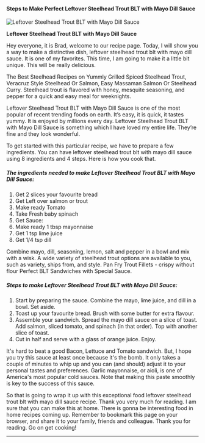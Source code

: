             

#### Steps to Make Perfect Leftover Steelhead Trout BLT with Mayo Dill Sauce

![Leftover Steelhead Trout BLT with Mayo Dill Sauce](https://img-global.cpcdn.com/recipes/5e4678a155e6db04/751x532cq70/leftover-steelhead-trout-blt-with-mayo-dill-sauce-recipe-main-photo.jpg)

**Leftover Steelhead Trout BLT with Mayo Dill Sauce**

Hey everyone, it is Brad, welcome to our recipe page. Today, I will show you a way to make a distinctive dish, leftover steelhead trout blt with mayo dill sauce. It is one of my favorites. This time, I am going to make it a little bit unique. This will be really delicious.

The Best Steelhead Recipes on Yummly Grilled Spiced Steelhead Trout, Veracruz Style Steelhead Or Salmon, Easy Massaman Salmon Or Steelhead Curry. Steelhead trout is flavored with honey, mesquite seasoning, and pepper for a quick and easy meal for weeknights.

Leftover Steelhead Trout BLT with Mayo Dill Sauce is one of the most popular of recent trending foods on earth. It’s easy, it is quick, it tastes yummy. It is enjoyed by millions every day. Leftover Steelhead Trout BLT with Mayo Dill Sauce is something which I have loved my entire life. They’re fine and they look wonderful.

To get started with this particular recipe, we have to prepare a few ingredients. You can have leftover steelhead trout blt with mayo dill sauce using 8 ingredients and 4 steps. Here is how you cook that.

##### The ingredients needed to make Leftover Steelhead Trout BLT with Mayo Dill Sauce:

1.  Get 2 slices your favourite bread
2.  Get Left over salmon or trout
3.  Make ready Tomato
4.  Take Fresh baby spinach
5.  Get Sauce:
6.  Make ready 1 tbsp mayonnaise
7.  Get 1 tsp lime juice
8.  Get 1/4 tsp dill

Combine mayo, dill, seasoning, lemon, salt and pepper in a bowl and mix with a wisk. A wide variety of steelhead trout options are available to you, such as variety, ships from, and style. Pan Fry Trout Fillets - crispy without flour Perfect BLT Sandwiches with Special Sauce.

##### Steps to make Leftover Steelhead Trout BLT with Mayo Dill Sauce:

1.  Start by preparing the sauce. Combine the mayo, lime juice, and dill in a bowl. Set aside.
2.  Toast up your favourite bread. Brush with some butter for extra flavour.
3.  Assemble your sandwich. Spread the mayo dill sauce on a slice of toast. Add salmon, sliced tomato, and spinach (in that order). Top with another slice of toast.
4.  Cut in half and serve with a glass of orange juice. Enjoy.

It's hard to beat a good Bacon, Lettuce and Tomato sandwich. But, I hope you try this sauce at least once because it's the bomb. It only takes a couple of minutes to whip up and you can (and should) adjust it to your personal tastes and preferences. Garlic mayonnaise, or aioli, is one of America's most popular cold sauces. Note that making this paste smoothly is key to the success of this sauce.

So that is going to wrap it up with this exceptional food leftover steelhead trout blt with mayo dill sauce recipe. Thank you very much for reading. I am sure that you can make this at home. There is gonna be interesting food in home recipes coming up. Remember to bookmark this page on your browser, and share it to your family, friends and colleague. Thank you for reading. Go on get cooking!

* * *